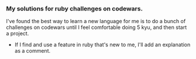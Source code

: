 ### My solutions for ruby challenges on codewars.  

I've found the best way to learn a new language for me is to do a bunch of challenges on codewars until I feel comfortable doing 5 kyu, and then start a project.
* If I find and use a feature in ruby that's new to me, I'll add an explanation as a comment.
